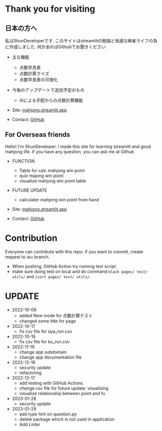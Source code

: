 # Thank you for visiting
## 日本の方へ
私はShunDeveloperです. このサイトはstreamlitの勉強と快適な麻雀ライフの為に作成しました. 何かあればGithubでお聞きください.

- 主な機能
    - 点数早見表
    - 点数計算クイズ
    - 点数早見表の可視化 

- 今後のアップデートで追加予定のもの
    - AIによる手配からの点数計算機能

- Site: [mahjong.streamlit.app](https://mahjong.streamlit.app/)
- Contact: [GitHub](https://github.com/ShunDeveloper/streamlit_app)

## For Overseas friends
Hello! I'm ShunDeveloper. I made this site for learning streamlit and good mahjong life. if you have any question, you can ask me at Github

- FUNCTION
    - Table for calc mahjong win point
    - quiz majong win point
    - visualize mahjong win point table

- FUTURE UPDATE
    - calculater mahjong win point from hand 

- Site: [mahjong.streamlit.app](https://mahjong.streamlit.app/)
- Contact: [GitHub](https://github.com/ShunDeveloper/streamlit_app)

# Contribution
Everyone can contribute with this repo. if you want to commit, create request to `dev` branch.

- When pushing, GitHub Action try running test script.
- make sure doing test on local and do command `black pages/ test/ utils/` and `isort pages/ test/ utils/`.

# UPDATE
- 2022-10-09
    - added New mode for 点数計算テスト
    - changed some title for page
- 2022-10-17
    - fix csv file for oya_ron.csv
- 2022-10-19
    - fix csv file for ko_ron.csv
- 2022-11-19
    - change app subdomain
    - change app documentation file
- 2022-12-16
    - security update
    - refactoring
- 2022-12-17
    - add testing with GitHub Actions
    - change csv file for future update: visualizing
    - visualize relationship between point and fu
- 2023-01-28
    - security update
- 2023-01-29
    - add type hint on question.py
    - delete package which is not used in application
    - Add Linter